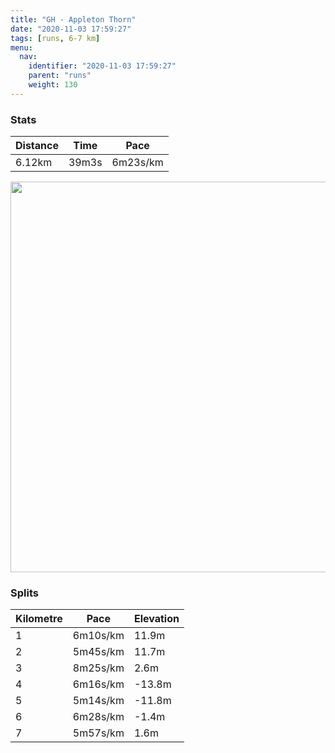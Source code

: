 ```yaml
---
title: "GH - Appleton Thorn"
date: "2020-11-03 17:59:27"
tags: [runs, 6-7 km]
menu:
  nav:
    identifier: "2020-11-03 17:59:27"
    parent: "runs"
    weight: 130
---
```


### Stats

| Distance | Time | Pace |
|----------|------|------|
|6.12km|39m3s|6m23s/km|

<img src='https://maps.googleapis.com/maps/api/staticmap?maptype=terrain&path=enc:ylvdI`zqNGYKMKHWXq@bAi@V_@XWXAHIIIY@e@D[lBkDVUVONMHUPGNMV_BJWNOLSJYx@o@Fq@BCPBPJLBAFEBSI_@YIO@YPc@Va@f@yANSlA{@ROPY^SNWNe@P]F?HKR_@DSR[B?HFPJJXHh@LVJ@LGj@kA`@oAlAgCnBoCh@{@`AqBNMRED?HJPt@Rb@n@t@FJDVJLR^Z~@JPRLFF^~@x@|B`@t@\d@LLRXVj@TTFADGBK^k@l@yAhA{AVa@p@uALQL[PUv@uB`@u@FUN[R}@Xg@TDd@^zA`BLRBp@Mr@WdAITKJ@TSx@BHD?PgAv@_DZmBZyAd@mBh@sDVmAdAyDNkAP{@Hu@T{@Pa@BAVHNWHg@?GMU?MP^E\Ql@C@WAABI@CFYtAGn@IPALS|@C`@qAbFSdAm@dEo@fCw@bEw@zC?FDJRLFJBLATmAxBGTMXe@hBWvAYdAGBC?[[MTQt@Y`BSz@a@dAOhANhAH\HPHFXNDHKtBNjBFzAAx@MzAm@|DIDe@EaAW_@MaB]WQQa@MMWSc@O[?YGWQUWg@]IAG?EJm@zAIHC@IAcBaB}@eAg@s@OIKUg@hAUt@_@~AmAdGq@lBGVJdA`@XJ`@NnABt@B`DBx@QlBM`COz@GPMRs@n@e@j@[Rm@Py@ES@[AQ@GBIHW`@q@nBQ\ESIKECWHEACGOIIY_@m@MOEUUa@GCG@GEISW_@QK@Ka@oAGe@?SHg@Xy@RYVi@NUFa@EY[w@GUC_@]sAK}@S}@M}@Qw@K}@K[[o@AWKe@o@_Cu@oDAc@Kq@?UKi@L_@LDBF@CRe@~@}@HIP_@h@o@PMHFj@fATr@&key=AIzaSyBPVQ_iynBzLujdhfLzy8Z-5zczbktE55k&size=800x800&scale=2&markers=color:yellow|label:S|53.36797,-2.55409&markers=color:green|label:F|53.36772000000005,-2.554430000000002' width='625' />

### Splits

| Kilometre | Pace | Elevation |
|------|------|-----------|
|1|6m10s/km|11.9m|
|2|5m45s/km|11.7m|
|3|8m25s/km|2.6m|
|4|6m16s/km|-13.8m|
|5|5m14s/km|-11.8m|
|6|6m28s/km|-1.4m|
|7|5m57s/km|1.6m|
